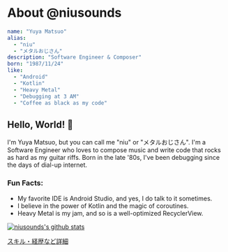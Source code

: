 # About @niusounds

```yaml
name: "Yuya Matsuo"
alias:
  - "niu"
  - "メタルおじさん"
description: "Software Engineer & Composer"
born: "1987/11/24"
like:
  - "Android"
  - "Kotlin"
  - "Heavy Metal"
  - "Debugging at 3 AM"
  - "Coffee as black as my code"
```

## Hello, World! 👋

I'm Yuya Matsuo, but you can call me "niu" or "メタルおじさん". I'm a Software Engineer who loves to compose music and write code that rocks as hard as my guitar riffs. Born in the late '80s, I've been debugging since the days of dial-up internet.

### Fun Facts:
- My favorite IDE is Android Studio, and yes, I do talk to it sometimes.
- I believe in the power of Kotlin and the magic of coroutines.
- Heavy Metal is my jam, and so is a well-optimized RecyclerView.

[![niusounds's github stats](https://github-readme-stats.vercel.app/api?username=niusounds)](https://github.com/anuraghazra/github-readme-stats)

[スキル・経歴など詳細](resume.md)
